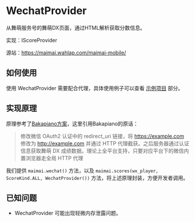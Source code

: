 # WechatProvider

从舞萌服务号的舞萌DX页面，通过HTML解析获取分数信息。

实现：IScoreProvider

源站：https://maimai.wahlap.com/maimai-mobile/

## 如何使用

使用 WechatProvider 需要配合代理，具体使用例子可以查看 [示例项目](../dev/samples.md) 部分。

## 实现原理

原理参考了[Bakapiano方案](https://github.com/bakapiano/maimaidx-prober-proxy-updater)，这里引用Bakapiano的原话：

> 修改微信 OAuth2 认证中的 redirect_uri 链接，将 https://example.com 修改为 http://example.com 并通过 HTTP 代理截获。之后服务器通过认证信息获取舞萌 DX 成绩数据。理论上全平台支持，只要对应平台下的微信内置浏览器走全局 HTTP 代理

我们提供 `maimai.wechat()` 方法，以及 `maimai.scores(wx_player, ScoreKind.ALL, WechatProvider())` 方法，将上述原理封装，方便开发者调用。

## 已知问题

- WechatProvider 可能出现轻微内存泄露问题。